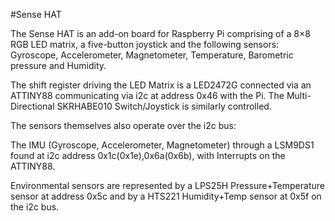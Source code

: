 <!--
---
name: Sense HAT
class: board
type: led,sensor
formfactor: HAT
manufacturer: Raspberry Pi
description: Add-on board that includes an 8×8 RGB LED matrix, 5-button joystick as well as IMU and environmental sensors
url: https://www.raspberrypi.org/products/sense-hat/
image: 'sense-hat.png'
pincount: 40
eeprom: yes
pin:
  '3':
    mode: i2c
  '5':
    mode: i2c
install:
  'devices':
    - 'i2c'
-->
#Sense HAT

The Sense HAT is an add-on board for Raspberry Pi comprising of a 8×8 RGB LED matrix, a five-button joystick and the following sensors: Gyroscope, Accelerometer, Magnetometer, Temperature, Barometric pressure and Humidity.

The shift register driving the LED Matrix is a LED2472G connected via an ATTINY88 communicating via i2c at address 0x46 with the Pi. The Multi-Directional SKRHABE010 Switch/Joystick is similarly controlled.

The sensors themselves also operate over the i2c bus:

The IMU (Gyroscope, Accelerometer, Magnetometer) through a LSM9DS1 found at i2c address 0x1c(0x1e),0x6a(0x6b), with Interrupts on the ATTINY88.

Environmental sensors are represented by a LPS25H Pressure+Temperature sensor at address 0x5c and by a HTS221 Humidity+Temp sensor at 0x5f on the i2c bus.
